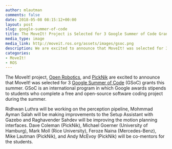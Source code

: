 ```yaml
---
author: mlautman
comments: false
date: 2018-05-08 08:15:12+00:00
layout: post
slug: google-summer-of-code
title: The MoveIt! Project is Selected for 3 Google Summer of Code Grants
media_type: image
media_link: http://moveit.ros.org/assets/images/gsoc.png
description: We are excited to announce that MoveIt! was selected for 3 Google Summer of Code (GSoC) grants for the summer of 2018.
categories:
- MoveIt!
- ROS
---
```


The MoveIt! project, [Open Robotics](https://www.osrfoundation.org), and [PickNik](http://picknik.ai/) are excited to announce that MoveIt! was selected for 3 [Google Summer of Code](https://summerofcode.withgoogle.com/) (GSoC) grants this summer. GSoC is an international program in which Google awards stipends to students who complete a free and open-source software coding project during the summer.

Ridhwan Luthra will be working on the perception pipeline, Mohmmad Ayman Salah will be making improvements to the Setup Assistant with Gazebo and Raghavender Sahdev will be improving the motion planning interfaces. Dave Coleman (PickNik), Michael Goerner (University of Hamburg), Mark Moll (Rice University), Feroze Naina (Mercedes-Benz), Mike Lautman (PickNik), and Andy McEvoy (PickNik) will be co-mentors for the students.
